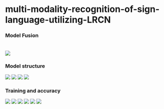 # multi-modality-recognition-of-sign-language-utilizing-LRCN

### Model Fusion 

# 
<img src="https://user-images.githubusercontent.com/119765748/206348501-999d7083-616a-4fe2-ad7a-1e92814a9294.JPG">

### Model structure

<img src="https://user-images.githubusercontent.com/119765748/206348638-35060e14-d935-45f1-9b2b-021914ee4623.JPG">

<img src="https://user-images.githubusercontent.com/119765748/206348631-1b6c63df-8493-41ca-b7eb-aeb0799d0950.JPG">

<img src="https://user-images.githubusercontent.com/119765748/206348603-6194fb19-68fe-4bec-b9d2-7bd9a032f16e.JPG">

<img src="https://user-images.githubusercontent.com/119765748/206348641-4d5ba3d5-0e59-4bdf-a542-fbe6b603b643.JPG">


### Training and accuracy



<img src="https://user-images.githubusercontent.com/119765748/206349687-4ae2e3da-cbd3-42b0-bf9c-140ea90d5367.JPG">

<img src="https://user-images.githubusercontent.com/119765748/206349685-10c31bbb-bf37-47c5-8b92-df75360e1211.JPG">

<img src="https://user-images.githubusercontent.com/119765748/206349688-38185d73-7421-4db4-8a13-1c5db30b8c6f.JPG">

<img src="https://user-images.githubusercontent.com/119765748/206349694-63f048de-ca88-4774-b588-517e428113a3.JPG">

<img src="https://user-images.githubusercontent.com/119765748/206349696-bb94cc04-4fc6-4ee7-9103-4d7805d7fbfa.JPG">

<img src="https://user-images.githubusercontent.com/119765748/206349682-25c40157-1370-47dc-ada9-dbc1a101d297.JPG">
